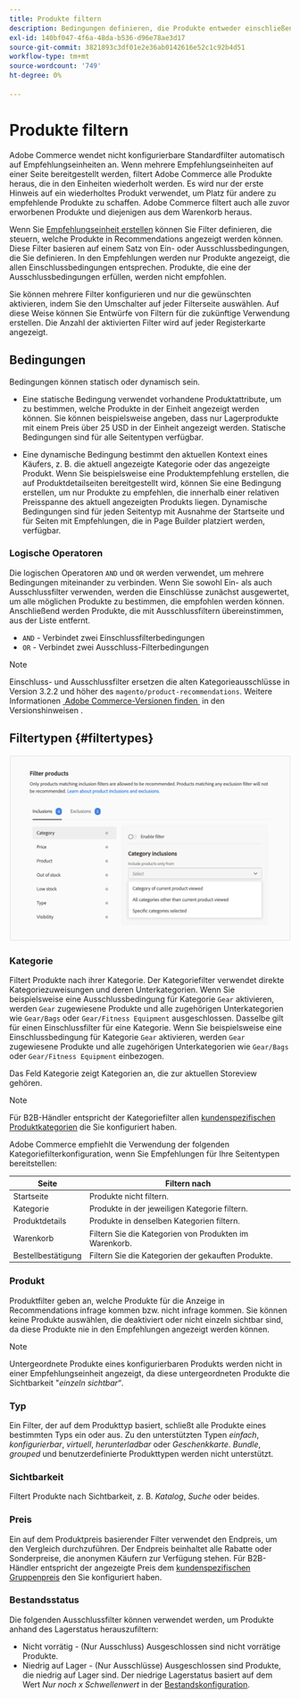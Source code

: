 ```yaml
---
title: Produkte filtern
description: Bedingungen definieren, die Produkte entweder einschließen oder von der Verwendung als Empfehlungen ausschließen.
exl-id: 140bf047-4f6a-48da-b536-d96e78ae3d17
source-git-commit: 3821893c3df01e2e36ab0142616e52c1c92b4d51
workflow-type: tm+mt
source-wordcount: '749'
ht-degree: 0%

---
```


# Produkte filtern

Adobe Commerce wendet nicht konfigurierbare Standardfilter automatisch auf Empfehlungseinheiten an. Wenn mehrere Empfehlungseinheiten auf einer Seite bereitgestellt werden, filtert Adobe Commerce alle Produkte heraus, die in den Einheiten wiederholt werden. Es wird nur der erste Hinweis auf ein wiederholtes Produkt verwendet, um Platz für andere zu empfehlende Produkte zu schaffen. Adobe Commerce filtert auch alle zuvor erworbenen Produkte und diejenigen aus dem Warenkorb heraus.

Wenn Sie [Empfehlungseinheit erstellen](create.md) können Sie Filter definieren, die steuern, welche Produkte in Recommendations angezeigt werden können. Diese Filter basieren auf einem Satz von Ein- oder Ausschlussbedingungen, die Sie definieren. In den Empfehlungen werden nur Produkte angezeigt, die allen Einschlussbedingungen entsprechen. Produkte, die eine der Ausschlussbedingungen erfüllen, werden nicht empfohlen.

Sie können mehrere Filter konfigurieren und nur die gewünschten aktivieren, indem Sie den Umschalter auf jeder Filterseite auswählen. Auf diese Weise können Sie Entwürfe von Filtern für die zukünftige Verwendung erstellen. Die Anzahl der aktivierten Filter wird auf jeder Registerkarte angezeigt.

## Bedingungen

Bedingungen können statisch oder dynamisch sein.

- Eine statische Bedingung verwendet vorhandene Produktattribute, um zu bestimmen, welche Produkte in der Einheit angezeigt werden können. Sie können beispielsweise angeben, dass nur Lagerprodukte mit einem Preis über 25 USD in der Einheit angezeigt werden. Statische Bedingungen sind für alle Seitentypen verfügbar.

- Eine dynamische Bedingung bestimmt den aktuellen Kontext eines Käufers, z. B. die aktuell angezeigte Kategorie oder das angezeigte Produkt. Wenn Sie beispielsweise eine Produktempfehlung erstellen, die auf Produktdetailseiten bereitgestellt wird, können Sie eine Bedingung erstellen, um nur Produkte zu empfehlen, die innerhalb einer relativen Preisspanne des aktuell angezeigten Produkts liegen. Dynamische Bedingungen sind für jeden Seitentyp mit Ausnahme der Startseite und für Seiten mit Empfehlungen, die in Page Builder platziert werden, verfügbar.

### Logische Operatoren

Die logischen Operatoren `AND` und `OR` werden verwendet, um mehrere Bedingungen miteinander zu verbinden. Wenn Sie sowohl Ein- als auch Ausschlussfilter verwenden, werden die Einschlüsse zunächst ausgewertet, um alle möglichen Produkte zu bestimmen, die empfohlen werden können. Anschließend werden Produkte, die mit Ausschlussfiltern übereinstimmen, aus der Liste entfernt.

- `AND` - Verbindet zwei Einschlussfilterbedingungen
- `OR` - Verbindet zwei Ausschluss-Filterbedingungen

>[!NOTE]
>
> Einschluss- und Ausschlussfilter ersetzen die alten Kategorieausschlüsse in Version 3.2.2 und höher des `magento/product-recommendations`. Weitere Informationen [&#x200B; Adobe Commerce-Versionen finden &#x200B;](release-notes.md) in den Versionshinweisen .

## Filtertypen {#filtertypes}

![Filter](assets/rec-conditions.png)

### Kategorie

Filtert Produkte nach ihrer Kategorie. Der Kategoriefilter verwendet direkte Kategoriezuweisungen und deren Unterkategorien. Wenn Sie beispielsweise eine Ausschlussbedingung für Kategorie `Gear` aktivieren, werden `Gear` zugewiesene Produkte und alle zugehörigen Unterkategorien wie `Gear/Bags` oder `Gear/Fitness Equipment` ausgeschlossen. Dasselbe gilt für einen Einschlussfilter für eine Kategorie. Wenn Sie beispielsweise eine Einschlussbedingung für Kategorie `Gear` aktivieren, werden `Gear` zugewiesene Produkte und alle zugehörigen Unterkategorien wie `Gear/Bags` oder `Gear/Fitness Equipment` einbezogen.

Das Feld Kategorie zeigt Kategorien an, die zur aktuellen Storeview gehören.

>[!NOTE]
>
>Für B2B-Händler entspricht der Kategoriefilter allen [kundenspezifischen Produktkategorien](https://experienceleague.adobe.com/docs/commerce-admin/catalog/categories/category-permissions.html?lang=de) die Sie konfiguriert haben.

Adobe Commerce empfiehlt die Verwendung der folgenden Kategoriefilterkonfiguration, wenn Sie Empfehlungen für Ihre Seitentypen bereitstellen:

| Seite | Filtern nach |
|---|---|
| Startseite | Produkte nicht filtern. |
| Kategorie | Produkte in der jeweiligen Kategorie filtern. |
| Produktdetails | Produkte in denselben Kategorien filtern. |
| Warenkorb | Filtern Sie die Kategorien von Produkten im Warenkorb. |
| Bestellbestätigung | Filtern Sie die Kategorien der gekauften Produkte. |

### Produkt

Produktfilter geben an, welche Produkte für die Anzeige in Recommendations infrage kommen bzw. nicht infrage kommen. Sie können keine Produkte auswählen, die deaktiviert oder nicht einzeln sichtbar sind, da diese Produkte nie in den Empfehlungen angezeigt werden können.

>[!NOTE]
>
>Untergeordnete Produkte eines konfigurierbaren Produkts werden nicht in einer Empfehlungseinheit angezeigt, da diese untergeordneten Produkte die Sichtbarkeit &quot;_einzeln sichtbar“_.

### Typ

Ein Filter, der auf dem Produkttyp basiert, schließt alle Produkte eines bestimmten Typs ein oder aus. Zu den unterstützten Typen _einfach_, _konfigurierbar_, _virtuell_, _herunterladbar_ oder _Geschenkkarte_. _Bundle_, _grouped_ und benutzerdefinierte Produkttypen werden nicht unterstützt.

### Sichtbarkeit

Filtert Produkte nach Sichtbarkeit, z. B. _Katalog_, _Suche_ oder beides.

### Preis

Ein auf dem Produktpreis basierender Filter verwendet den Endpreis, um den Vergleich durchzuführen. Der Endpreis beinhaltet alle Rabatte oder Sonderpreise, die anonymen Käufern zur Verfügung stehen. Für B2B-Händler entspricht der angezeigte Preis dem [kundenspezifischen Gruppenpreis](https://experienceleague.adobe.com/docs/commerce-admin/catalog/products/pricing/pricing-advanced.html?lang=de) den Sie konfiguriert haben.

### Bestandsstatus

Die folgenden Ausschlussfilter können verwendet werden, um Produkte anhand des Lagerstatus herauszufiltern:

- Nicht vorrätig - (Nur Ausschluss) Ausgeschlossen sind nicht vorrätige Produkte.
- Niedrig auf Lager - (Nur Ausschlüsse) Ausgeschlossen sind Produkte, die niedrig auf Lager sind. Der niedrige Lagerstatus basiert auf dem Wert _Nur noch x Schwellenwert_ in der [Bestandskonfiguration](https://experienceleague.adobe.com/docs/commerce-admin/config/catalog/inventory.html?lang=de).
